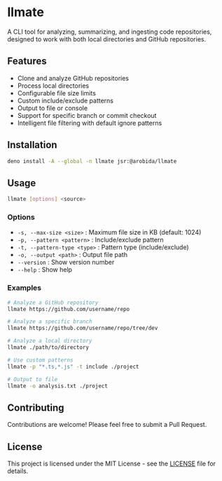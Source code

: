 # llmate

A CLI tool for analyzing, summarizing, and ingesting code repositories, designed to work with both local directories and GitHub repositories.

## Features

- Clone and analyze GitHub repositories
- Process local directories
- Configurable file size limits
- Custom include/exclude patterns
- Output to file or console
- Support for specific branch or commit checkout
- Intelligent file filtering with default ignore patterns

## Installation

```bash
deno install -A --global -n llmate jsr:@arobida/llmate
```

## Usage

```bash
llmate [options] <source>
```

### Options

- `-s, --max-size <size>` : Maximum file size in KB (default: 1024)
- `-p, --pattern <pattern>` : Include/exclude pattern
- `-t, --pattern-type <type>` : Pattern type (include/exclude)
- `-o, --output <path>` : Output file path
- `--version` : Show version number
- `--help` : Show help

### Examples

```bash
# Analyze a GitHub repository
llmate https://github.com/username/repo

# Analyze a specific branch
llmate https://github.com/username/repo/tree/dev

# Analyze a local directory
llmate ./path/to/directory

# Use custom patterns
llmate -p "*.ts,*.js" -t include ./project

# Output to file
llmate -o analysis.txt ./project
```

## Contributing

Contributions are welcome! Please feel free to submit a Pull Request.

## License

This project is licensed under the MIT License - see the [LICENSE](LICENSE) file for details.
